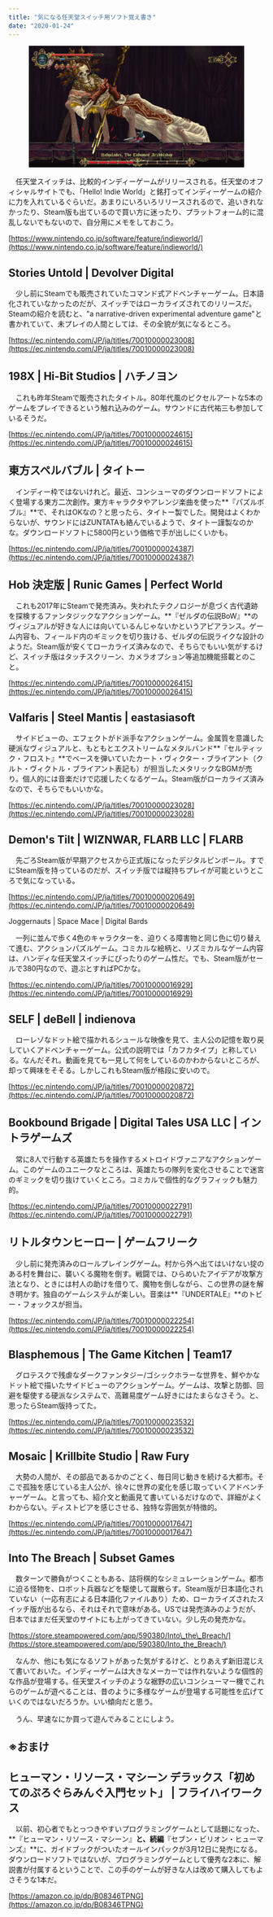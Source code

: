 ```yaml
---
title: "気になる任天堂スイッチ用ソフト覚え書き"
date: "2020-01-24"
---
```


<figure>

![](assets/n872d70866666_6133cc54bb4e5f05923057e123d56054.png)

</figure>

　任天堂スイッチは、比較的インディーゲームがリリースされる。任天堂のオフィシャルサイトでも、「Hello! Indie World」と銘打ってインディーゲームの紹介に力を入れているぐらいだ。あまりにいろいろリリースされるので、追いきれなかったり、Steam版も出ているので買い方に迷ったり、プラットフォーム的に混乱しないでもないので、自分用にメモをしておこう。

[https://www.nintendo.co.jp/software/feature/indieworld/](https://www.nintendo.co.jp/software/feature/indieworld/)

## Stories Untold | Devolver Digital

　少し前にSteamでも販売されていたコマンド式アドベンチャーゲーム。日本語化されていなかったのだが、スイッチではローカライズされてのリリースだ。Steamの紹介を読むと、"a narrative-driven experimental adventure game"と書かれていて、未プレイの人間としては、その全貌が気になるところ。

[https://ec.nintendo.com/JP/ja/titles/70010000023008](https://ec.nintendo.com/JP/ja/titles/70010000023008)

## 198X | Hi-Bit Studios | ハチノヨン

　これも昨年Steamで販売されたタイトル。80年代風のピクセルアートな5本のゲームをプレイできるという触れ込みのゲーム。サウンドに古代祐三も参加しているそうだ。

[https://ec.nintendo.com/JP/ja/titles/70010000024615](https://ec.nintendo.com/JP/ja/titles/70010000024615)

## 東方スペルバブル | タイトー

　インディー枠ではないけれど。最近、コンシューマのダウンロードソフトによく登場する東方二次創作。東方キャラクタやアレンジ楽曲を使った**『パズルボブル』**で、それはOKなの？と思ったら、タイトー製でした。開発はよくわからないが、サウンドにはZUNTATAも絡んでいるようで、タイトー謹製なのかな。ダウンロードソフトに5800円という価格で手が出しにくいかも。

[https://ec.nintendo.com/JP/ja/titles/70010000024387](https://ec.nintendo.com/JP/ja/titles/70010000024387)

## Hob 決定版 | Runic Games | Perfect World

　これも2017年にSteamで発売済み。失われたテクノロジーが息づく古代遺跡を探検するファンタジックなアクションゲーム。**『ゼルダの伝説BoW』**のヴィジュアルが好きな人には向いているんじゃないかというアピアランス。ゲーム内容も、フィールド内のギミックを切り抜ける、ゼルダの伝説ライクな設計のようだ。Steam版が安くてローカライズ済みなので、そちらでもいい気がするけど、スイッチ版はタッチスクリーン、カメラオプション等追加機能搭載とのこと。

[https://ec.nintendo.com/JP/ja/titles/70010000026415](https://ec.nintendo.com/JP/ja/titles/70010000026415)

## Valfaris | Steel Mantis | eastasiasoft  

　サイドビューの、エフェクトがド派手なアクションゲーム。金属質を意識した硬派なヴィジュアルと、もともとエクストリームなメタルバンド**『セルティック・フロスト』**でベースを弾いていたカート・ヴィクター・ブライアント（クルト・ヴィクトル・ブライアント表記も）が担当したメタリックなBGMが売り。個人的には音楽だけで応援したくなるゲーム。Steam版がローカライズ済みなので、そちらでもいいかな。

[https://ec.nintendo.com/JP/ja/titles/70010000023028](https://ec.nintendo.com/JP/ja/titles/70010000023028)

## Demon's Tilt | WIZNWAR, FLARB LLC | FLARB

　先ごろSteam版が早期アクセスから正式版になったデジタルピンボール。すでにSteam版を持っているのだが、スイッチ版では縦持ちプレイが可能というところで気になっている。

[https://ec.nintendo.com/JP/ja/titles/70010000020649](https://ec.nintendo.com/JP/ja/titles/70010000020649)

Joggernauts | Space Mace | Digital Bards

　一列に並んで歩く4色のキャラクターを、迫りくる障害物と同じ色に切り替えて進む、アクションパズルゲーム。コミカルな絵柄と、リズミカルなゲーム内容は、ハンディな任天堂スイッチにぴったりのゲーム性だ。でも、Steam版がセールで380円なので、遊ぶとすればPCかな。

[https://ec.nintendo.com/JP/ja/titles/70010000016929](https://ec.nintendo.com/JP/ja/titles/70010000016929)

## SELF | deBell | indienova

　ローレゾなドット絵で描かれるシュールな映像を見て、主人公の記憶を取り戻していくアドベンチャーゲーム。公式の説明では「カフカタイプ」と称している。なんだそれ。動画を見ても一見して何をしているのかわからないところが、却って興味をそそる。しかしこれもSteam版が格段に安いので。

[https://ec.nintendo.com/JP/ja/titles/70010000020872](https://ec.nintendo.com/JP/ja/titles/70010000020872)

## Bookbound Brigade | Digital Tales USA LLC | イントラゲームズ

　常に8人で行動する英雄たちを操作するメトロイドヴァニアなアクションゲーム。このゲームのユニークなところは、英雄たちの隊列を変化させることで迷宮のギミックを切り抜けていくところ。コミカルで個性的なグラフィックも魅力的。

[https://ec.nintendo.com/JP/ja/titles/70010000022791](https://ec.nintendo.com/JP/ja/titles/70010000022791)

## リトルタウンヒーロー | ゲームフリーク

　少し前に発売済みのロールプレイングゲーム。村から外へ出てはいけない掟のある村を舞台に、襲いくる魔物を倒す。戦闘では、ひらめいたアイデアが攻撃方法となり、ときには村人の助けを借りて、魔物を倒しながら、この世界の謎を解き明かす。独自のゲームシステムが楽しい。音楽は**『UNDERTALE』**のトビー・フォックスが担当。

[https://ec.nintendo.com/JP/ja/titles/70010000022254](https://ec.nintendo.com/JP/ja/titles/70010000022254)

## Blasphemous | The Game Kitchen | Team17  

　グロテスクで残虐なダークファンタジー/ゴシックホラーな世界を、鮮やかなドット絵で描いたサイドビューのアクションゲーム。ゲームは、攻撃と防御、回避を駆使する硬派なシステムで、高難易度ゲーム好きにはたまらなさそう。と、思ったらSteam版持ってた。

[https://ec.nintendo.com/JP/ja/titles/70010000023532](https://ec.nintendo.com/JP/ja/titles/70010000023532)

## Mosaic | Krillbite Studio | Raw Fury

　大勢の人間が、その部品であるかのごとく、毎日同じ動きを続ける大都市。そこで孤独を感じている主人公が、徐々に世界の変化を感じ取っていくアドベンチャーゲーム。と言っても、紹介文と動画見て書いているだけなので、詳細がよくわからない。ディストピアを感じさせる、独特な雰囲気が特徴的。

[https://ec.nintendo.com/JP/ja/titles/70010000017647](https://ec.nintendo.com/JP/ja/titles/70010000017647)

## Into The Breach | Subset Games

　数ターンで勝負がつくこともある、詰将棋的なシミュレーションゲーム。都市に迫る怪物を、ロボット兵器などを駆使して蹴散らす。Steam版が日本語化されていない（一応有志による日本語化ファイルあり）ため、ローカライズされたスイッチ版が出るなら、それはそれで意味がある。USでは発売済みのようだが、日本ではまだ任天堂のサイトにも上がってきていない。少し先の発売かな。

[https://store.steampowered.com/app/590380/Into\_the\_Breach/](https://store.steampowered.com/app/590380/Into_the_Breach/)

　なんか、他にも気になるソフトがあった気がするけど、とりあえず新旧混じえて書いておいた。インディーゲームは大きなメーカーでは作れないような個性的な作品が登場する。任天堂スイッチのような裾野の広いコンシューマー機でこれらのゲームが遊べることは、昔のように多様なゲームが登場する可能性を広げていくのではないだろうか。いい傾向だと思う。

　うん、早速なにか買って遊んでみることにしよう。

## ※おまけ

## ヒューマン・リソース・マシーン デラックス「初めてのぷろぐらみんぐ入門セット」 | フライハイワークス  

　以前、初心者でもとっつきやすいプログラミングゲームとして話題になった、**『ヒューマン・リソース・マシーン』**と、続編**『セブン・ビリオン・ヒューマンズ』**に、ガイドブックがついたオールインパックが3月12日に発売になる。ダウンロードソフトではないが、プログラミングゲームとして優秀な2本に、解説書が付属するということで、この手のゲームが好きな人は改めて購入してもよさそうな1本だ。

[https://amazon.co.jp/dp/B08346TPNG](https://amazon.co.jp/dp/B08346TPNG)
